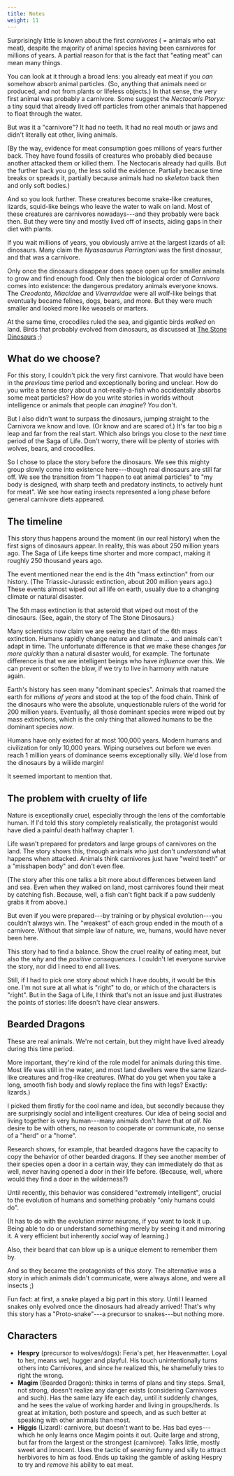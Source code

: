 ```yaml
---
title: Notes
weight: 11
---
```

Surprisingly little is known about the first _carnivores_ ( = animals who eat meat), despite the majority of animal species having been carnivores for millions of years. A partial reason for that is the fact that "eating meat" can mean many things.

You can look at it through a broad lens: you already eat meat if you _can_ somehow absorb animal particles. (So, anything that animals need or produced, and not from plants or lifeless objects.) In that sense, the very first animal was probably a carnivore. Some suggest the _Nectocaris Ptoryx:_ a tiny squid that already lived off particles from other animals that happened to float through the water.

But was it a "carnivore"? It had no teeth. It had no real mouth or jaws and didn't literally eat other, living animals.

(By the way, evidence for meat consumption goes millions of years further back. They have found fossils of creatures who probably died because another attacked them or killed them. The Nectocaris already had quills. But the further back you go, the less solid the evidence. Partially because time breaks or spreads it, partially because animals had no _skeleton_ back then and only soft bodies.)

And so you look further. These creatures become snake-like creatures, lizards, squid-like beings who leave the water to walk on land. Most of these creatures are carnivores nowadays---and they probably were back then. But they were tiny and mostly lived off of insects, aiding gaps in their diet with plants.

If you wait millions of years, you obviously arrive at the largest lizards of all: dinosaurs. Many claim the _Nyasasaurus Parringtoni_ was the first dinosaur, and that was a carnivore.

Only once the dinosaurs disappear does space open up for smaller animals to grow and find enough food. Only then the biological order of _Carnivora_ comes into existence: the dangerous predatory animals everyone knows. The _Creodonta, Miacidae_ and _Viverravidae_ were all wolf-like beings that eventually became felines, dogs, bears, and more. But they were much smaller and looked more like weasels or marters.

At the same time, crocodiles ruled the sea, and gigantic birds _walked_ on land. Birds that probably evolved from dinosaurs, as discussed at [The Stone Dinosaurs](/en/oebps/books/the-creation-of-somnia/the-stone-dinosaurs/) ;)

## What do we choose?
For this story, I couldn't pick the very first carnivore. That would have been in the _previous_ time period and exceptionally boring and unclear. How do you write a tense story about a not-really-a-fish who accidentally absorbs some meat particles? How do you write stories in worlds without intelligence or animals that people can _imagine_? You don't.

But I also didn't want to surpass the dinosaurs, jumping straight to the Carnivora we know and love. (Or know and are scared of.) It's far too big a leap and far from the real start. Which also brings you close to the _next_ time period of the Saga of Life. Don't worry, there will be plenty of stories with wolves, bears, and crocodiles.

So I chose to place the story before the dinosaurs. We see this mighty group slowly come into existence here---though real dinosaurs are still far off. We see the transition from "I happen to eat animal particles" to "my body is designed, with sharp teeth and predatory instincts, to actively hunt for meat". We see how eating insects represented a long phase before general carnivore diets appeared.

## The timeline
This story thus happens around the moment (in our real history) when the first signs of dinosaurs appear. In reality, this was about 250 million years ago. The Saga of Life keeps time shorter and more compact, making it roughly 250 thousand years ago.

The event mentioned near the end is the 4th "mass extinction" from our history. (The Triassic-Jurassic extinction, about 200 million years ago.) These events almost wiped out all life on earth, usually due to a changing climate or natural disaster.

The 5th mass extinction is that asteroid that wiped out most of the dinosaurs. (See, again, the story of The Stone Dinosaurs.)

Many scientists now claim we are seeing the start of the 6th mass extinction. Humans rapidly change nature and climate ... and animals can't adapt in time. The unfortunate difference is that we make these changes _far more quickly_ than a natural disaster would, for example. The fortunate difference is that we are intelligent beings who have _influence_ over this. We can prevent or soften the blow, if we try to live in harmony with nature again.

Earth's history has seen many "dominant species". Animals that roamed the earth for _millions of years_ and stood at the top of the food chain. Think of the dinosaurs who were the absolute, unquestionable rulers of the world for 200 million years. Eventually, all those dominant species were wiped out by mass extinctions, which is the only thing that allowed humans to be the dominant species _now_.

Humans have only existed for at most 100,000 years. Modern humans and civilization for only 10,000 years. Wiping ourselves out before we even reach 1 million years of dominance seems exceptionally silly. We'd lose from the dinosaurs by a wiiiide margin!

It seemed important to mention that.

## The problem with cruelty of life
Nature is exceptionally cruel, especially through the lens of the comfortable human. If I'd told this story completely realistically, the protagonist would have died a painful death halfway chapter 1.

Life wasn't prepared for predators and large groups of carnivores on the land. The story shows this, through animals who just don't _understand_ what happens when attacked. Animals think carnivores just have "weird teeth" or a "misshapen body" and don't even flee.

(The story after this one talks a bit more about differences between land and sea. Even when they walked on land, most carnivores found their meat by catching fish. Because, well, a fish can't fight back if a paw suddenly grabs it from above.)

But even if you were prepared---by training or by physical evolution---you couldn't always win. The "weakest" of each group ended in the mouth of a carnivore. Without that simple law of nature, we, humans, would have never been here.

This story had to find a balance. Show the cruel reality of eating meat, but also the _why_ and the _positive consequences_. I couldn't let everyone survive the story, nor did I need to end all lives.

Still, if I had to pick one story about which I have doubts, it would be this one. I'm not sure at all what is "right" to do, or which of the characters is "right". But in the Saga of Life, I think that's not an issue and just illustrates the points of stories: life doesn't have clear answers.

## Bearded Dragons
These are real animals. We're not certain, but they might have lived already during this time period.

More important, they're kind of the role model for animals during this time. Most life was still in the water, and most land dwellers were the same lizard-like creatures and frog-like creatures. (What do you get when you take a long, smooth fish body and slowly replace the fins with legs? Exactly: lizards.)

I picked them firstly for the cool name and idea, but secondly because they are surprisingly social and intelligent creatures. Our idea of being social and living together is very human---many animals don't have that _at all_. No desire to be with others, no reason to cooperate or communicate, no sense of a "herd" or a "home". 

Research shows, for example, that bearded dragons have the capacity to copy the behavior of other bearded dragons. If they see another member of their species open a door in a certain way, they can immediately do that as well, never having opened a door in their life before. (Because, well, where would they find a door in the wilderness?)

Until recently, this behavior was considered "extremely intelligent", crucial to the evolution of humans and something probably "only humans could do". 

(It has to do with the evolution mirror neurons, if you want to look it up. Being able to do or understand something merely by seeing it and mirroring it. A very efficient but inherently _social_ way of learning.)

Also, their beard that can blow up is a unique element to remember them by.

And so they became the protagonists of this story. The alternative was a story in which animals didn't communicate, were always alone, and were all insects ;)

Fun fact: at first, a snake played a big part in this story. Until I learned snakes only evolved once the dinosaurs had already arrived! That's why this story has a "Proto-snake"---a precursor to snakes---but nothing more.

## Characters
* **Hespry** (precursor to wolves/dogs): Feria's pet, her Heavenmatter. Loyal to her, means wel, hugger and playful. His touch unintentionally turns others into Carnivores, and since he realized this, he shamefully tries to right the wrong.
* **Magim** (Bearded Dragon): thinks in terms of plans and tiny steps. Small, not strong, doesn't realize any danger exists (considering Carnivores and such). Has the same lazy life each day, until it suddenly changes, and he sees the value of working harder and living in groups/herds. Is great at imitation, both posture and speech, and as such better at speaking with other animals than most.
* **Higgis** (Lizard): carnivore, but doesn't want to be. Has bad eyes---which he only learns once Magim points it out. Quite large and strong, but far from the largest or the strongest (carnivore). Talks little, mostly sweet and innocent. Uses the tactic of _seeming_ funny and silly to attract herbivores to him as food. Ends up taking the gamble of asking Hespry to try and _remove_ his ability to eat meat.

